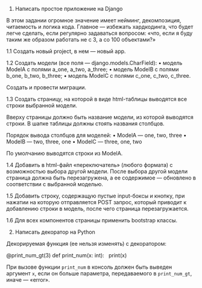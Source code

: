 1. Написать простое приложение на Django


В этом задании огромное значение имеет нейминг, декомпозиция, читаемость и логика кода.
Главное — избежать хардкодинга, что будет легче сделать, если регулярно задаваться вопросом: «что, если я буду таким же образом работать не с 3, а со 100 объектами?»


1.1  Создать новый project, в нем — новый app.


1.2  Создать модели (все поля — django.models.CharField): 
• модель ModelA с полями a_one, a_two, a_three;
• модель ModelB с полями b_one, b_two, b_three;
• модель ModelC с полями c_one, c_two, c_three.

Создать и провести миграции.


1.3  Создать страницу, на которой в виде html-таблицы выводятся все строки выбранной модели.

Вверху страницы должно быть название модели, из которой выводятся строки.
В шапке таблицы должны стоять названия столбцов.

Порядок вывода столбцов для моделей:
• ModelA — one, two, three
• ModelB — two, three, one
• ModelC — three, one, two

По умолчанию выводятся строки из ModelA.


1.4  Добавить в html-файл «переключатель» (любого формата) с возможностью выбора другой модели.
После выбора другой модели страница должна быть перезагружена, а ее содержимое — обновлено в соответствии с выбранной моделью.


1.5  Добавить строку, содержащую пустые input-боксы и кнопку, при нажатии на которую отправляется POST запрос, который приводит к добавлению строки в модель, после чего страница перезагружается.


1.6  Для всех компонентов страницы применить bootstrap классы.






2. Написать декоратор на Python

Декорируемая функция (ее нельзя изменять) с декоратором:

@print_num_gt(3) def print_num(x: int):      print(x)

При вызове функции `print_num` в консоль должен быть выведен аргумент `x`, если он больше параметра, передаваемого в `print_num_gt`, иначе — «error».






